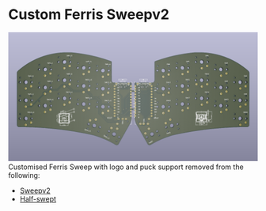 # Custom Ferris Sweepv2
![sweepv2_custom](sweepv2_custom.png)
Customised Ferris Sweep with logo and puck support removed from the following:
* [Sweepv2](https://github.com/davidphilipbarr/Sweep/tree/main/Sweepv2)
* [Half-swept](https://github.com/davidphilipbarr/Sweep/tree/main/Sweep-half-swept)
